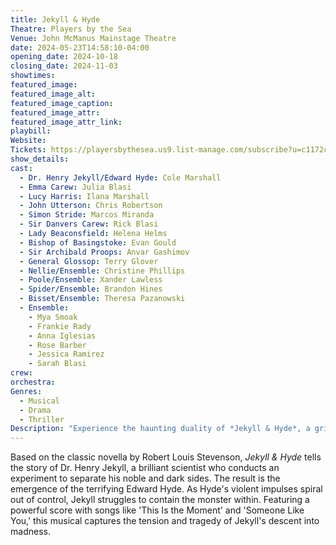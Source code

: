```yaml
---
title: Jekyll & Hyde
Theatre: Players by the Sea
Venue: John McManus Mainstage Theatre
date: 2024-05-23T14:58:10-04:00
opening_date: 2024-10-18
closing_date: 2024-11-03
showtimes:
featured_image: 
featured_image_alt: 
featured_image_caption: 
featured_image_attr: 
featured_image_attr_link: 
playbill:
Website: 
Tickets: https://playersbythesea.us9.list-manage.com/subscribe?u=c1172c31252c4798ff9af7878&id=17ac2a0a7f
show_details: 
cast:
  - Dr. Henry Jekyll/Edward Hyde: Cole Marshall
  - Emma Carew: Julia Blasi
  - Lucy Harris: Ilana Marshall
  - John Utterson: Chris Robertson
  - Simon Stride: Marcos Miranda
  - Sir Danvers Carew: Rick Blasi
  - Lady Beaconsfield: Helena Helms
  - Bishop of Basingstoke: Evan Gould
  - Sir Archibald Proops: Anvar Gashimov
  - General Glossop: Terry Glover
  - Nellie/Ensemble: Christine Phillips
  - Poole/Ensemble: Xander Lawless
  - Spider/Ensemble: Brandon Hines
  - Bisset/Ensemble: Theresa Pazanowski
  - Ensemble:
    - Mya Smoak
    - Frankie Rady
    - Anna Iglesias
    - Rose Barber
    - Jessica Ramirez
    - Sarah Blasi
crew:
orchestra:
Genres:
  - Musical
  - Drama
  - Thriller
Description: "Experience the haunting duality of *Jekyll & Hyde*, a gripping musical that delves into the battle between good and evil within one man."
---
```

Based on the classic novella by Robert Louis Stevenson, *Jekyll & Hyde* tells the story of Dr. Henry Jekyll, a brilliant scientist who conducts an experiment to separate his noble and dark sides. The result is the emergence of the terrifying Edward Hyde. As Hyde's violent impulses spiral out of control, Jekyll struggles to contain the monster within. Featuring a powerful score with songs like 'This Is the Moment' and 'Someone Like You,' this musical captures the tension and tragedy of Jekyll's descent into madness.